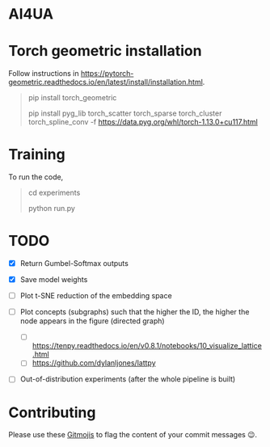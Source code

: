 # AI4UA

# Torch geometric installation
Follow instructions in https://pytorch-geometric.readthedocs.io/en/latest/install/installation.html.

> pip install torch_geometric
> 
> pip install pyg_lib torch_scatter torch_sparse torch_cluster torch_spline_conv -f https://data.pyg.org/whl/torch-1.13.0+cu117.html

# Training
To run the code,

> cd experiments
>
> python run.py

# TODO

- [x] Return Gumbel-Softmax outputs
- [x] Save model weights
- [ ] Plot t-SNE reduction of the embedding space
- [ ] Plot concepts (subgraphs) such that the higher the ID, the higher the node appears in the figure (directed graph)  
  - [ ] https://tenpy.readthedocs.io/en/v0.8.1/notebooks/10_visualize_lattice.html  
  - [ ] https://github.com/dylanljones/lattpy  
- [ ] Out-of-distribution experiments (after the whole pipeline is built)


# Contributing
Please use these [Gitmojis](https://gist.github.com/akoepcke/36598d90b0864ebd752b360f5ccb379d) 
to flag the content of your commit messages 😉.
